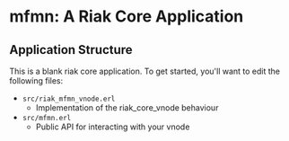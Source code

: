 mfmn: A Riak Core Application
======================================

Application Structure
---------------------

This is a blank riak core application. To get started, you'll want to edit the
following files:

* `src/riak_mfmn_vnode.erl`
  * Implementation of the riak_core_vnode behaviour
* `src/mfmn.erl`
  * Public API for interacting with your vnode
